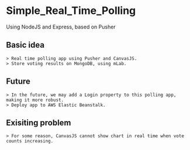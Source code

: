 # Simple_Real_Time_Polling
Using NodeJS and Express, based on Pusher

## Basic idea
    > Real time polling app using Pusher and CanvasJS.
    > Store voting results on MongoDB, using mLab.

## Future
    > In the future, we may add a Login property to this polling app, making it more robust.
    > Deploy app to AWS Elastic Beanstalk.

## Exisiting problem
    > For some reason, CanvasJS cannot show chart in real time when vote counts increasing.
